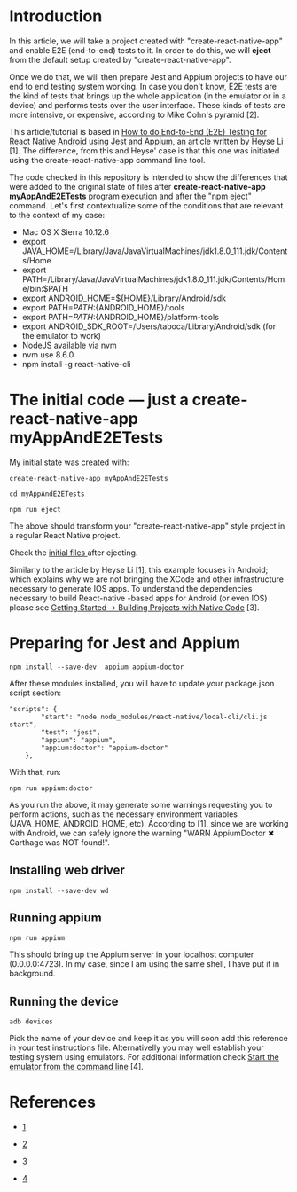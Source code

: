 # Introduction

In this article, we will take a project created with "create-react-native-app" and enable E2E (end-to-end) tests to it. In order to do this, we will **eject** from the default setup created by "create-react-native-app".

Once we do that, we will then prepare Jest and Appium projects to have our end to end testing system working. In case you don't know, E2E tests are the kind of tests that brings up the whole application (in the emulator or in a device) and performs tests over the user interface. These kinds of tests are more intensive, or expensive, according to Mike Cohn's pyramid [2].  

This article/tutorial is based in [How to do End-to-End (E2E) Testing for React Native Android using Jest and Appium](https://medium.com/front-end-hacking/how-to-do-end-to-end-e2e-testing-for-react-native-android-using-jest-and-appium-27d75e4d831b), an article written by Heyse Li [1]. The difference, from this and Heyse' case is that this one was initiated using the create-react-native-app command line tool.

The code checked in this repository is intended to show the differences that were added to the original state of files after **create-react-native-app myAppAndE2ETests** program execution and after the "npm eject" command. Let's first contextualize some of the conditions that are relevant to the context of my case:

* Mac OS X Sierra 10.12.6
* export JAVA_HOME=/Library/Java/JavaVirtualMachines/jdk1.8.0_111.jdk/Contents/Home
* export PATH=/Library/Java/JavaVirtualMachines/jdk1.8.0_111.jdk/Contents/Home/bin:$PATH
* export ANDROID_HOME=${HOME}/Library/Android/sdk
* export PATH=${PATH}:${ANDROID_HOME}/tools
* export PATH=${PATH}:${ANDROID_HOME}/platform-tools
* export ANDROID_SDK_ROOT=/Users/taboca/Library/Android/sdk (for the emulator to work)
* NodeJS available via nvm
* nvm use 8.6.0
* npm install -g react-native-cli

# The initial code — just a create-react-native-app myAppAndE2ETests

My initial state was created with:

```
create-react-native-app myAppAndE2ETests
```

```
cd myAppAndE2ETests
```

```
npm run eject
```

The above should transform your "create-react-native-app" style project in a regular React Native project.

Check the [initial files ](https://github.com/taboca/doc-js-example-create-react-native-and-e2e-jest-appium/commit/bf6beecd1a09f44f8a6b3c4d610d2ce4c0203097) after ejecting.

Similarly to the article by Heyse Li [1], this example focuses in Android; which explains why we are not bringing the XCode and other infrastructure necessary to generate IOS apps. To understand the dependencies necessary to build React-native -based apps for Android (or even IOS) please see [Getting Started -> Building Projects with Native Code](https://facebook.github.io/react-native/docs/getting-started.html) [3].

# Preparing for Jest and Appium

```
npm install --save-dev  appium appium-doctor
```

After these modules installed, you will have to update your package.json script section:

```
"scripts": {
		"start": "node node_modules/react-native/local-cli/cli.js start",
		"test": "jest",
		"appium": "appium",
		"appium:doctor": "appium-doctor"
	},
```

With that, run:

```
npm run appium:doctor
```

As you run the above, it may generate some warnings requesting you to perform actions, such as the necessary environment variables (JAVA_HOME, ANDROID_HOME, etc). According to [1], since we are working with Android, we can safely ignore the warning "WARN AppiumDoctor ✖ Carthage was NOT found!".

## Installing web driver

```
npm install --save-dev wd
```

## Running appium

```
npm run appium
```

This should bring up the Appium server in your localhost computer (0.0.0.0:4723). In my case, since I am using the same shell, I have put it in background.

## Running the device

```
adb devices
```

Pick the name of your device and keep it as you will soon add this reference in your test instructions file.  Alternativelly you may well establish your testing system using emulators. For additional information check [Start the emulator from the command line](https://developer.android.com/studio/run/emulator-commandline) [4].




# References

* [1](https://medium.com/front-end-hacking/how-to-do-end-to-end-e2e-testing-for-react-native-android-using-jest-and-appium-27d75e4d831b)

* [2](https://www.mountaingoatsoftware.com/blog/the-forgotten-layer-of-the-test-automation-pyramid)

* [3](https://facebook.github.io/react-native/docs/getting-started.html)

* [4](https://developer.android.com/studio/run/emulator-commandline)
